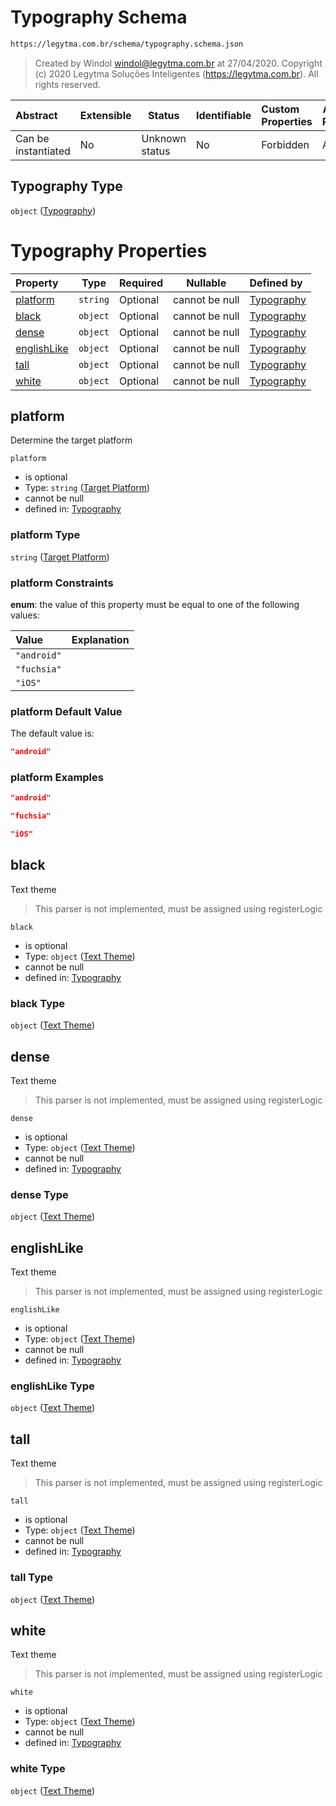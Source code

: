 # Typography Schema

```txt
https://legytma.com.br/schema/typography.schema.json
```




> Created by Windol [windol@legytma.com.br](mailto:windol@legytma.com.br) at 27/04/2020.
> Copyright (c) 2020 Legytma Soluções Inteligentes (<https://legytma.com.br>). All rights reserved.
>

| Abstract            | Extensible | Status         | Identifiable | Custom Properties | Additional Properties | Access Restrictions | Defined In                                                                        |
| :------------------ | ---------- | -------------- | ------------ | :---------------- | --------------------- | ------------------- | --------------------------------------------------------------------------------- |
| Can be instantiated | No         | Unknown status | No           | Forbidden         | Allowed               | none                | [typography.schema.json](../schema/typography.schema.json) |

## Typography Type

`object` ([Typography](typography.md))

# Typography Properties

| Property                    | Type     | Required | Nullable       | Defined by                                                                                                                                   |
| :-------------------------- | -------- | -------- | -------------- | :------------------------------------------------------------------------------------------------------------------------------------------- |
| [platform](#platform)       | `string` | Optional | cannot be null | [Typography](theme_data-properties-target-platform.md) |
| [black](#black)             | `object` | Optional | cannot be null | [Typography](app_bar_theme-properties-text-theme.md)           |
| [dense](#dense)             | `object` | Optional | cannot be null | [Typography](app_bar_theme-properties-text-theme.md)           |
| [englishLike](#englishLike) | `object` | Optional | cannot be null | [Typography](app_bar_theme-properties-text-theme.md)     |
| [tall](#tall)               | `object` | Optional | cannot be null | [Typography](app_bar_theme-properties-text-theme.md)            |
| [white](#white)             | `object` | Optional | cannot be null | [Typography](app_bar_theme-properties-text-theme.md)           |

## platform

Determine the target platform


`platform`

-   is optional
-   Type: `string` ([Target Platform](theme_data-properties-target-platform.md))
-   cannot be null
-   defined in: [Typography](theme_data-properties-target-platform.md)

### platform Type

`string` ([Target Platform](theme_data-properties-target-platform.md))

### platform Constraints

**enum**: the value of this property must be equal to one of the following values:

| Value       | Explanation |
| :---------- | ----------- |
| `"android"` |             |
| `"fuchsia"` |             |
| `"iOS"`     |             |

### platform Default Value

The default value is:

```json
"android"
```

### platform Examples

```json
"android"
```

```json
"fuchsia"
```

```json
"iOS"
```

## black

Text theme


> This parser is not implemented, must be assigned using registerLogic
>

`black`

-   is optional
-   Type: `object` ([Text Theme](app_bar_theme-properties-text-theme.md))
-   cannot be null
-   defined in: [Typography](app_bar_theme-properties-text-theme.md)

### black Type

`object` ([Text Theme](app_bar_theme-properties-text-theme.md))

## dense

Text theme


> This parser is not implemented, must be assigned using registerLogic
>

`dense`

-   is optional
-   Type: `object` ([Text Theme](app_bar_theme-properties-text-theme.md))
-   cannot be null
-   defined in: [Typography](app_bar_theme-properties-text-theme.md)

### dense Type

`object` ([Text Theme](app_bar_theme-properties-text-theme.md))

## englishLike

Text theme


> This parser is not implemented, must be assigned using registerLogic
>

`englishLike`

-   is optional
-   Type: `object` ([Text Theme](app_bar_theme-properties-text-theme.md))
-   cannot be null
-   defined in: [Typography](app_bar_theme-properties-text-theme.md)

### englishLike Type

`object` ([Text Theme](app_bar_theme-properties-text-theme.md))

## tall

Text theme


> This parser is not implemented, must be assigned using registerLogic
>

`tall`

-   is optional
-   Type: `object` ([Text Theme](app_bar_theme-properties-text-theme.md))
-   cannot be null
-   defined in: [Typography](app_bar_theme-properties-text-theme.md)

### tall Type

`object` ([Text Theme](app_bar_theme-properties-text-theme.md))

## white

Text theme


> This parser is not implemented, must be assigned using registerLogic
>

`white`

-   is optional
-   Type: `object` ([Text Theme](app_bar_theme-properties-text-theme.md))
-   cannot be null
-   defined in: [Typography](app_bar_theme-properties-text-theme.md)

### white Type

`object` ([Text Theme](app_bar_theme-properties-text-theme.md))
